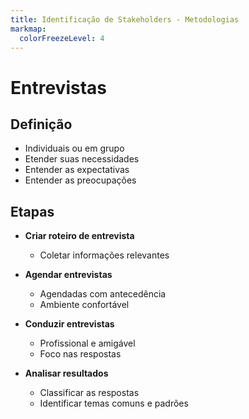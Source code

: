 ```yaml
---
title: Identificação de Stakeholders - Metodologias
markmap:
  colorFreezeLevel: 4
---
```


# Entrevistas 

## **Definição** 

- Individuais ou em grupo 
- Etender suas necessidades 
- Entender as expectativas 
- Entender as preocupações 
  
## **Etapas**
- **Criar roteiro de entrevista** 
  - Coletar informações relevantes

- **Agendar entrevistas** 
  - Agendadas com antecedência  
  - Ambiente confortável 
- **Conduzir entrevistas** 
  - Profissional e amigável 
  - Foco nas respostas 
- **Analisar resultados** 
   - Classificar as respostas  
   - Identificar temas comuns e padrões